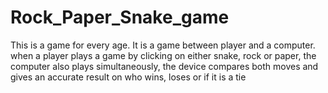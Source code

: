 # Rock_Paper_Snake_game
This is a game for every age. It is a game between player and a computer. when a player plays a game by clicking on either snake, rock or paper, the computer also plays simultaneously, the device compares both moves and gives an accurate result on who wins, loses or if it is a tie  
